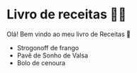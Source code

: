 # Livro de receitas :man_cook:

Olá!  Bem vindo ao meu livro de Receitas :wave:

- Strogonoff de frango
- Pavê de Sonho de Valsa
- Bolo de cenoura
